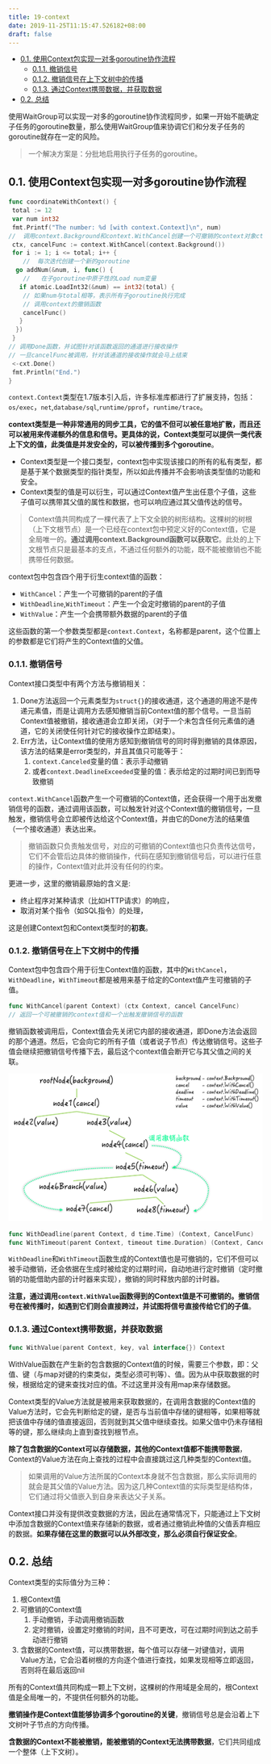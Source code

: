 ```yaml
---
title: 19-context
date: 2019-11-25T11:15:47.526182+08:00
draft: false
---
```


- [0.1. 使用Context包实现一对多goroutine协作流程](#01-使用context包实现一对多goroutine协作流程)
  - [0.1.1. 撤销信号](#011-撤销信号)
  - [0.1.2. 撤销信号在上下文树中的传播](#012-撤销信号在上下文树中的传播)
  - [0.1.3. 通过Context携带数据，并获取数据](#013-通过context携带数据并获取数据)
- [0.2. 总结](#02-总结)

使用WaitGroup可以实现一对多的goroutine协作流程同步，如果一开始不能确定子任务的goroutine数量，那么使用WaitGroup值来协调它们和分发子任务的goroutine就存在一定的风险。

> 一个解决方案是：分批地启用执行子任务的goroutine。

## 0.1. 使用Context包实现一对多goroutine协作流程

```go
func coordinateWithContext() {
 total := 12
 var num int32
 fmt.Printf("The number: %d [with context.Context]\n", num)
//  调用context.Background和context.WithCancel创建一个可撤销的context对象ctx和一个撤销函数cancelFunc
 ctx, cancelFunc := context.WithCancel(context.Background())
 for i := 1; i <= total; i++ {
    //  每次迭代创建一个新的goroutine
  go addNum(&num, i, func() {
    //   在子goroutine中原子性的Load num变量
   if atomic.LoadInt32(&num) == int32(total) {
    // 如果num与total相等，表示所有子goroutine执行完成
    // 调用context的撤销函数
    cancelFunc()
   }
  })
 }
// 调用Done函数，并试图针对该函数返回的通道进行接收操作
// 一旦cancelFunc被调用，针对该通道的接收操作就会马上结束
 <-cxt.Done()
 fmt.Println("End.")
}
```

`context.Context`类型在1.7版本引入后，许多标准库都进行了扩展支持，包括：`os/exec`，`net`,`database/sql`,`runtime/pprof`，`runtime/trace`。

**context类型是一种非常通用的同步工具，它的值不但可以被任意地扩散，而且还可以被用来传递额外的信息和信号。更具体的说，Context类型可以提供一类代表上下文的值，此类值是并发安全的，可以被传播到多个goroutine**。

- Context类型是一个接口类型，context包中实现该接口的所有的私有类型，都是基于某个数据类型的指针类型，所以如此传播并不会影响该类型值的功能和安全。
- Context类型的值是可以衍生，可以通过Context值产生出任意个子值，这些子值可以携带其父值的属性和数据，也可以响应通过其父值传达的信号。

> Context值共同构成了一棵代表了上下文全貌的树形结构。这棵树的树根（上下文根节点）是一个已经在context包中预定义好的Context值，它是全局唯一的。**通过调用context.Background函数可以获取它**。此处的上下文根节点只是最基本的支点，不通过任何额外的功能，既不能被撤销也不能携带任何数据。

context包中包含四个用于衍生context值的函数：

- `WithCancel`：产生一个可撤销的parent的子值
- `WithDeadline`,`WithTimeout`：产生一个会定时撤销的parent的子值
- `WithValue`：产生一个会携带额外数据的parent的子值

这些函数的第一个参数类型都是`context.Context`，名称都是parent，这个位置上的参数都是它们将产生的Context值的父值。

### 0.1.1. 撤销信号

Context接口类型中有两个方法与撤销相关：

1. Done方法返回一个元素类型为`struct{}`的接收通道，这个通道的用途不是传递元素值，而是让调用方去感知撤销当前Context值的那个信号。一旦当前Context值被撤销，接收通道会立即关闭，（对于一个未包含任何元素值的通道，它的关闭使任何针对它的接收操作立即结束）。
2. Err方法，让Context值的使用方感知到撤销信号的同时得到撤销的具体原因，该方法的结果是error类型的，并且其值只可能等于：
   1. `context.Canceled`变量的值：表示手动撤销
   2. 或者`context.DeadlineExceeded`变量的值：表示给定的过期时间已到而导致撤销

`context.WithCancel`函数产生一个可撤销的Context值，还会获得一个用于出发撤销信号的函数，通过调用该函数，可以触发针对这个Context值的撤销信号，一旦触发，撤销信号会立即被传达给这个Context值，并由它的Done方法的结果值（一个接收通道）表达出来。

> 撤销函数只负责触发信号，对应的可撤销的Context值也只负责传达信号，它们不会管后边具体的撤销操作，代码在感知到撤销信号后，可以进行任意的操作，Context值对此并没有任何的约束。

更进一步，这里的撤销最原始的含义是:

- 终止程序对某种请求（比如HTTP请求）的响应，
- 取消对某个指令（如SQL指令）的处理，

这是创建Context包和Context类型时的**初衷**。

### 0.1.2. 撤销信号在上下文树中的传播

Context包中包含四个用于衍生Context值的函数，其中的`WithCancel`，`WithDeadline`，`WithTimeout`都是被用来基于给定的Context值产生可撤销的子值。

```go
func WithCancel(parent Context) (ctx Context, cancel CancelFunc)
// 返回一个可被撤销的context值和一个出触发撤销信号的函数
```

撤销函数被调用后，Context值会先关闭它内部的接收通道，即Done方法会返回的那个通道。然后，它会向它的所有子值（或者说子节点）传达撤销信号。这些子值会继续把撤销信号传播下去，最后这个context值会断开它与其父值之间的关联。

![images](/images/context.png)

```go
func WithDeadline(parent Context, d time.Time) (Context, CancelFunc)
func WithTimeout(parent Context, timeout time.Duration) (Context, CancelFunc)
```

`WithDeadline`和`WithTimeout`函数生成的Context值也是可撤销的，它们不但可以被手动撤销，还会依据在生成时被给定的过期时间，自动地进行定时撤销（定时撤销的功能借助内部的计时器来实现），撤销的同时释放内部的计时器。

**注意，通过调用`context.WithValue`函数得到的Context值是不可撤销的。撤销信号在被传播时，如遇到它们则会直接跨过，并试图将信号直接传给它们的子值**。

### 0.1.3. 通过Context携带数据，并获取数据

```go
func WithValue(parent Context, key, val interface{}) Context
```

WithValue函数在产生新的包含数据的Context值的时候，需要三个参数，即：父值、键（与map对键的约束类似，类型必须可判等）、值。因为从中获取数据的时候，根据给定的键来查找对应的值。不过这里并没有用map来存储数据。

Context类型的Value方法就是被用来获取数据的，在调用含数据的Context值的Value方法时，它会先判断给定的键，是否与当前值中存储的键相等，如果相等就把该值中存储的值直接返回，否则就到其父值中继续查找。如果父值中仍未存储相等的键，那么继续向上直到查找到根节点。

**除了包含数据的Context可以存储数据，其他的Context值都不能携带数据**，Context的Value方法在向上查找的过程中会直接跳过这几种类型的Context值。

> 如果调用的Value方法所属的Context本身就不包含数据，那么实际调用的就会是其父值的Value方法。因为这几种Context值的实际类型是结构体，它们通过将父值嵌入到自身来表达父子关系。

Context接口并没有提供改变数据的方法，因此在通常情况下，只能通过上下文树中添加含数据的Context值来存储新的数据，或者通过撤销此种值的父值丢弃相应的数据。**如果存储在这里的数据可以从外部改变，那么必须自行保证安全**。

## 0.2. 总结

Context类型的实际值分为三种：

1. 根Context值
2. 可撤销的Context值
   1. 手动撤销，手动调用撤销函数
   2. 定时撤销，设置定时撤销的时间，且不可更改，可在过期时间到达之前手动进行撤销
3. 含数据的Context值，可以携带数据，每个值可以存储一对键值对，调用Value方法，它会沿着树根的方向逐个值进行查找，如果发现相等立即返回，否则将在最后返回nil

所有的Context值共同构成一颗上下文树，这棵树的作用域是全局的，根Context值是全局唯一的，不提供任何额外的功能。

**撤销操作是Context值能够协调多个goroutine的关键**，撤销信号总是会沿着上下文树叶子节点的方向传播。

**含数据的Context不能被撤销，能被撤销的Context无法携带数据**，它们共同组成一个整体（上下文树）。
